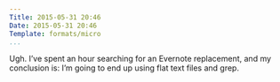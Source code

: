 ```yaml
---
Title: 2015-05-31 20:46
Date: 2015-05-31 20:46
Template: formats/micro
...
```


Ugh. I’ve spent an hour searching for an Evernote replacement, and my conclusion
is: I’m going to end up using flat text files and grep.
